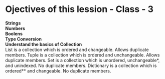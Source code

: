 # Ojectives of this lession - Class - 3
**Strings**<br>
**Numbers**<br>
**Boolens**<br>
**Type Conversion**<br>
**Understand the basics of Collection**<br>
List is a collection which is ordered and changeable. Allows duplicate members.
Tuple is a collection which is ordered and unchangeable. Allows duplicate members.
Set is a collection which is unordered, unchangeable*, and unindexed. No duplicate members.
Dictionary is a collection which is ordered** and changeable. No duplicate members.

